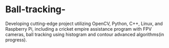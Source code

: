 # Ball-tracking-
Developing cutting-edge project utilizing OpenCV, Python, C++, Linux, and Raspberry Pi, including a cricket empire assistance program with FPV cameras, ball tracking using  histogram and contour advanced algorithms(in progress).
